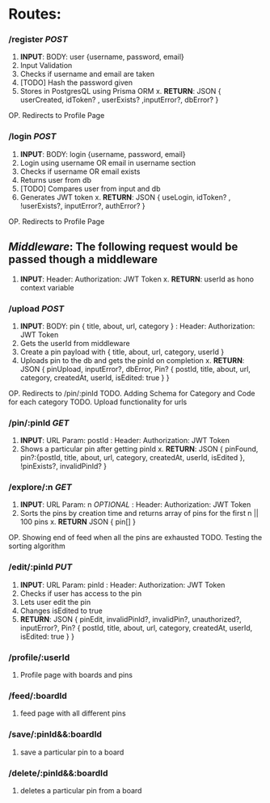 # **Routes:** 

### /register _POST_
1. **INPUT**: BODY: user {username, password, email}
2. Input Validation
3. Checks if username and email are taken
4. [TODO] Hash the password given
5. Stores in PostgresQL using Prisma ORM 
x. **RETURN**: JSON { userCreated, idToken? , userExists? ,inputError?, dbError? }  

OP. Redirects to Profile Page

### /login _POST_
1. **INPUT**: BODY: login {username, password, email}
2. Login using username OR email in username section
3. Checks if username OR email exists
4. Returns user from db
5. [TODO] Compares user from input and db
6. Generates JWT token
x. **RETURN**: JSON {  useLogin, idToken? , !userExists?, inputError?, authError? }  

OP. Redirects to Profile Page

## *Middleware*: **The following request would be passed though a middleware**
1. **INPUT**: Header: Authorization: JWT Token
x. **RETURN**: userId as hono context variable

### /upload _POST_
1. **INPUT**: BODY: pin { title, about, url, category }
            : Header: Authorization: JWT Token
2. Gets the userId from middleware 
3. Create a pin payload with { title, about, url, category, userId }
3. Uploads pin to the db and gets the pinId on completion
x. **RETURN**: JSON { pinUpload, inputError?, dbError,  Pin? { postId, title, about, url, category, createdAt, userId, isEdited: true } }

OP. Redirects to /pin/:pinId
TODO. Adding Schema for Category and Code for each category
TODO. Upload functionality for urls

### /pin/:pinId _GET_
1. **INPUT**: URL Param: postId
            : Header: Authorization: JWT Token
2. Shows a particular pin after getting pinId
x. **RETURN**: JSON { pinFound, pin?:{postId, title, about, url, category, createdAt, userId, isEdited }, !pinExists?, invalidPinId? }

### /explore/:n _GET_
1. **INPUT**: URL Param: n _OPTIONAL_
            : Header: Authorization: JWT Token
2. Sorts the pins by creation time and returns array of pins for the first n || 100 pins
x. **RETURN** JSON { pin[] }

OP. Showing end of feed when all the pins are exhausted
TODO. Testing the sorting algorithm

### /edit/:pinId _PUT_
1. **INPUT**: URL Param: pinId
            : Header: Authorization: JWT Token
2. Checks if user has access to the pin
3. Lets user edit the pin
4. Changes isEdited to true
5. **RETURN**: JSON { pinEdit, invalidPinId?, invalidPin?, unauthorized?, inputError?, Pin? { postId, title, about, url, category, createdAt, userId, isEdited: true } } 

### /profile/:userId
1. Profile page with boards and pins

### /feed/:boardId
1. feed page with all different pins

### /save/:pinId&&:boardId
1. save a particular pin to a board

### /delete/:pinId&&:boardId
1. deletes a particular pin from a board
